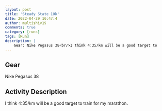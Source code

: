 ```yaml
---
layout: post
title: 'Steady State 10k'
date: 2022-04-29 10:47:4
author: multishiv19
comments: true
category: [runs]
tags: [Run]
description: |
    Gear: Nike Pegasus 38<br/>I think 4:35/km will be a good target to train for my marathon. 
---
```


## Gear
Nike Pegasus 38

## Activity Description
I think 4:35/km will be a good target to train for my marathon. 


<div width='100%' class='strava-embed-placeholder' data-embed-type='activity' data-embed-id='7061858910'></div>
<script src='https://strava-embeds.com/embed.js'></script>
